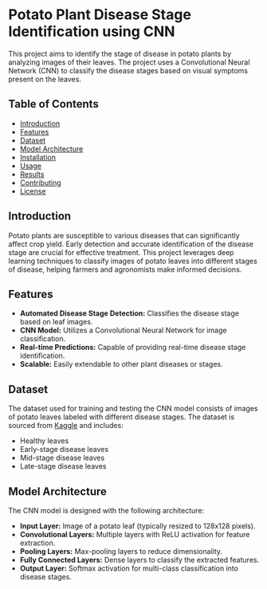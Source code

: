 # Potato Plant Disease Stage Identification using CNN

This project aims to identify the stage of disease in potato plants by analyzing images of their leaves. The project uses a Convolutional Neural Network (CNN) to classify the disease stages based on visual symptoms present on the leaves.

## Table of Contents
- [Introduction](#introduction)
- [Features](#features)
- [Dataset](#dataset)
- [Model Architecture](#model-architecture)
- [Installation](#installation)
- [Usage](#usage)
- [Results](#results)
- [Contributing](#contributing)
- [License](#license)

## Introduction
Potato plants are susceptible to various diseases that can significantly affect crop yield. Early detection and accurate identification of the disease stage are crucial for effective treatment. This project leverages deep learning techniques to classify images of potato leaves into different stages of disease, helping farmers and agronomists make informed decisions.

## Features
- **Automated Disease Stage Detection:** Classifies the disease stage based on leaf images.
- **CNN Model:** Utilizes a Convolutional Neural Network for image classification.
- **Real-time Predictions:** Capable of providing real-time disease stage identification.
- **Scalable:** Easily extendable to other plant diseases or stages.

## Dataset
The dataset used for training and testing the CNN model consists of images of potato leaves labeled with different disease stages. The dataset is sourced from [Kaggle](https://www.kaggle.com/datasets) and includes:

- Healthy leaves
- Early-stage disease leaves
- Mid-stage disease leaves
- Late-stage disease leaves

## Model Architecture
The CNN model is designed with the following architecture:

- **Input Layer:** Image of a potato leaf (typically resized to 128x128 pixels).
- **Convolutional Layers:** Multiple layers with ReLU activation for feature extraction.
- **Pooling Layers:** Max-pooling layers to reduce dimensionality.
- **Fully Connected Layers:** Dense layers to classify the extracted features.
- **Output Layer:** Softmax activation for multi-class classification into disease stages.

